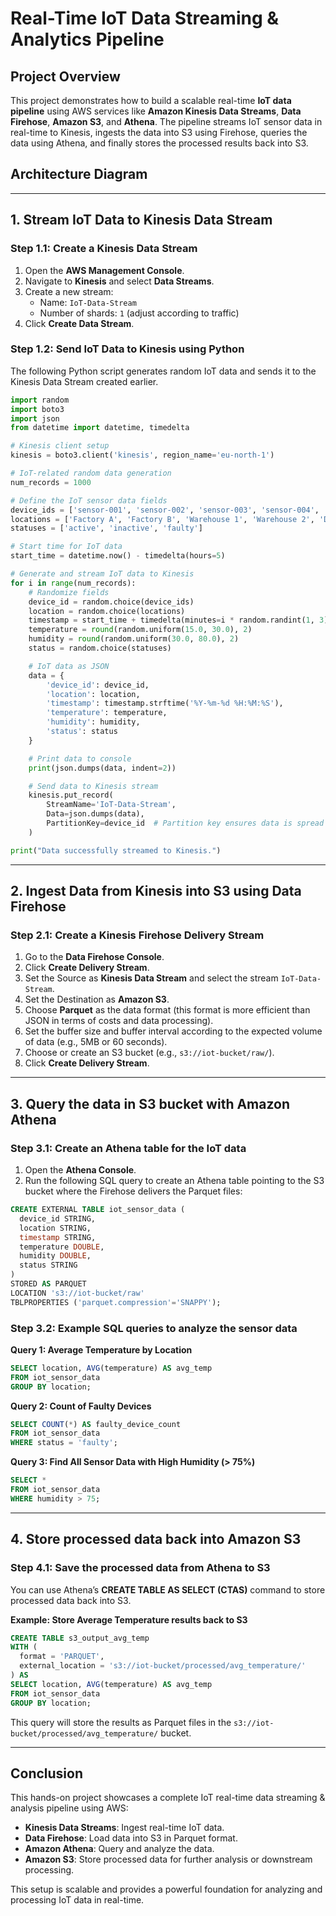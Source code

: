 # Real-Time IoT Data Streaming & Analytics Pipeline

## Project Overview

This project demonstrates how to build a scalable real-time **IoT data pipeline** using AWS services like **Amazon Kinesis Data Streams**, **Data Firehose**, **Amazon S3**, and **Athena**. The pipeline streams IoT sensor data in real-time to Kinesis, ingests the data into S3 using Firehose, queries the data using Athena, and finally stores the processed results back into S3.

## Architecture Diagram

<!-- TODO: Image of the architecture -->

---

## 1. **Stream IoT Data to Kinesis Data Stream**

### Step 1.1: Create a Kinesis Data Stream

1. Open the **AWS Management Console**.
2. Navigate to **Kinesis** and select **Data Streams**.
3. Create a new stream:
   - Name: `IoT-Data-Stream`
   - Number of shards: `1` (adjust according to traffic)
4. Click **Create Data Stream**.

<!-- TODO: Image -->

### Step 1.2: Send IoT Data to Kinesis using Python

The following Python script generates random IoT data and sends it to the Kinesis Data Stream created earlier.

```python
import random
import boto3
import json
from datetime import datetime, timedelta

# Kinesis client setup
kinesis = boto3.client('kinesis', region_name='eu-north-1')

# IoT-related random data generation
num_records = 1000

# Define the IoT sensor data fields
device_ids = ['sensor-001', 'sensor-002', 'sensor-003', 'sensor-004', 'sensor-005']
locations = ['Factory A', 'Factory B', 'Warehouse 1', 'Warehouse 2', 'Distribution Center']
statuses = ['active', 'inactive', 'faulty']

# Start time for IoT data
start_time = datetime.now() - timedelta(hours=5)

# Generate and stream IoT data to Kinesis
for i in range(num_records):
    # Randomize fields
    device_id = random.choice(device_ids)
    location = random.choice(locations)
    timestamp = start_time + timedelta(minutes=i * random.randint(1, 3))
    temperature = round(random.uniform(15.0, 30.0), 2)
    humidity = round(random.uniform(30.0, 80.0), 2)
    status = random.choice(statuses)

    # IoT data as JSON
    data = {
        'device_id': device_id,
        'location': location,
        'timestamp': timestamp.strftime('%Y-%m-%d %H:%M:%S'),
        'temperature': temperature,
        'humidity': humidity,
        'status': status
    }

    # Print data to console
    print(json.dumps(data, indent=2))

    # Send data to Kinesis stream
    kinesis.put_record(
        StreamName='IoT-Data-Stream',
        Data=json.dumps(data),
        PartitionKey=device_id  # Partition key ensures data is spread across shards
    )

print("Data successfully streamed to Kinesis.")
```

<!-- TODO: Process the code to not look like from AI -->

---

## 2. Ingest Data from Kinesis into S3 using Data Firehose

### Step 2.1: Create a Kinesis Firehose Delivery Stream

1. Go to the **Data Firehose Console**.
2. Click **Create Delivery Stream**.
3. Set the Source as **Kinesis Data Stream** and select the stream `IoT-Data-Stream`.
4. Set the Destination as **Amazon S3**.
5. Choose **Parquet** as the data format (this format is more efficient than JSON in terms of costs and data processing).
6. Set the buffer size and buffer interval according to the expected volume of data (e.g., 5MB or 60 seconds).
7. Choose or create an S3 bucket (e.g., `s3://iot-bucket/raw/`).
8. Click **Create Delivery Stream**.

<!-- TODO: Image -->

---

## 3. Query the data in S3 bucket with Amazon Athena

### Step 3.1: Create an Athena table for the IoT data

1. Open the **Athena Console**.
2. Run the following SQL query to create an Athena table pointing to the S3 bucket where the Firehose delivers the Parquet files:

```sql
CREATE EXTERNAL TABLE iot_sensor_data (
  device_id STRING,
  location STRING,
  timestamp STRING,
  temperature DOUBLE,
  humidity DOUBLE,
  status STRING
)
STORED AS PARQUET
LOCATION 's3://iot-bucket/raw'
TBLPROPERTIES ('parquet.compression'='SNAPPY');
```

<!-- TODO: Image of created table in Athena -->

### Step 3.2: Example SQL queries to analyze the sensor data

**Query 1: Average Temperature by Location**

```sql
SELECT location, AVG(temperature) AS avg_temp
FROM iot_sensor_data
GROUP BY location;
```

<!-- TODO: Image of sql report 1 in Athena -->

**Query 2: Count of Faulty Devices**

```sql
SELECT COUNT(*) AS faulty_device_count
FROM iot_sensor_data
WHERE status = 'faulty';
```

<!-- TODO: Image of sql report 2 in Athena -->

**Query 3: Find All Sensor Data with High Humidity (> 75%)**

```sql
SELECT *
FROM iot_sensor_data
WHERE humidity > 75;
```

<!-- TODO: Image of sql report 3 in Athena -->

---

## 4. Store processed data back into Amazon S3

### Step 4.1: Save the processed data from Athena to S3

You can use Athena’s **CREATE TABLE AS SELECT (CTAS)** command to store processed data back into S3.

**Example: Store Average Temperature results back to S3**

```sql
CREATE TABLE s3_output_avg_temp
WITH (
  format = 'PARQUET',
  external_location = 's3://iot-bucket/processed/avg_temperature/'
) AS
SELECT location, AVG(temperature) AS avg_temp
FROM iot_sensor_data
GROUP BY location;
```

<!-- TODO: Image of the query result in Athena  -->

This query will store the results as Parquet files in the `s3://iot-bucket/processed/avg_temperature/` bucket.

<!-- TODO: Image of the parquet file in S3 -->

---

## Conclusion

This hands-on project showcases a complete IoT real-time data streaming & analysis pipeline using AWS:

- **Kinesis Data Streams**: Ingest real-time IoT data.
- **Data Firehose**: Load data into S3 in Parquet format.
- **Amazon Athena**: Query and analyze the data.
- **Amazon S3**: Store processed data for further analysis or downstream processing.

This setup is scalable and provides a powerful foundation for analyzing and processing IoT data in real-time.
